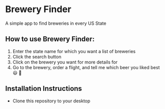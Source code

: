# Brewery Finder
A simple app to find breweries in every US State

## How to use Brewery Finder:
1. Enter the state name for which you want a list of breweries
2. Click the search button
3. Click on the brewery you want for more details for
4. Go to the brewery, order a flight, and tell me which beer you liked best 😃 🍻


## Installation Instructions 
* Clone this repository to your desktop
